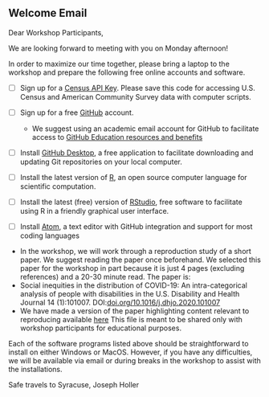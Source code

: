 ## Welcome Email

Dear Workshop Participants,

We are looking forward to meeting with you on Monday afternoon!

In order to maximize our time together, please bring a laptop to the workshop and prepare the following free online accounts and software.

- [ ] Sign up for a [Census API Key](https://api.census.gov/data/key_signup.html). Please save this code for accessing U.S. Census and American Community Survey data with computer scripts.
- [ ] Sign up for a free [GitHub](https://github.com/) account.
  - We suggest using an academic email account for GitHub to facilitate access to [GitHub Education resources and benefits](https://education.github.com/teachers)
- [ ] Install [GitHub Desktop](https://desktop.github.com/), a free application to facilitate downloading and updating Git repositories on your local computer.
- [ ] Install the latest version of [R](https://cran.rstudio.com/), an open source computer language for scientific computation.
- [ ] Install the latest (free) version of [RStudio](https://www.rstudio.com/products/rstudio/download/#download), free software to facilitate using R in a friendly graphical user interface.

- [ ] Install [Atom](https://atom.io/), a text editor with GitHub integration and support for most coding languages
-	In the workshop, we will work through a reproduction study of a short paper. We suggest reading the paper once beforehand. We selected this paper for the workshop in part because it is just 4 pages (excluding references) and a 20-30 minute read. The paper is:
  - Social inequities in the distribution of COVID-19: An intra-categorical analysis of people with disabilities in the U.S. Disability and Health Journal 14 (1):101007. DOI:[doi.org/10.1016/j.dhjo.2020.101007](https://doi.org/10.1016/j.dhjo.2020.101007)
- We have made a version of the paper highlighting content relevant to reproducing available [here](https://drive.google.com/file/d/17MkKLY6c-EYmQ0fB-aIaVb80CjNRIS2Q/view?usp=sharing) This file is meant to be shared only with workshop participants for educational purposes.

Each of the software programs listed above should be straightforward to install on either Windows or MacOS. However, if you have any difficulties, we will be available via email or during breaks in the workshop to assist with the installations.

Safe travels to Syracuse,
Joseph Holler
